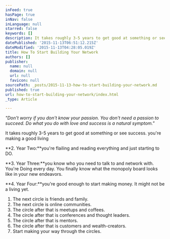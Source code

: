 ```yaml
---
inFeed: true
hasPage: true
inNav: false
inLanguage: null
starred: false
keywords: []
description: It takes roughly 3-5 years to get good at something or see success.
datePublished: '2015-11-13T06:51:12.215Z'
dateModified: '2015-11-13T04:28:05.019Z'
title: How To Start Building Your Network
authors: []
publisher:
  name: null
  domain: null
  url: null
  favicon: null
sourcePath: _posts/2015-11-13-how-to-start-building-your-network.md
published: true
url: how-to-start-building-your-network/index.html
_type: Article

---
```

_"Don't worry if you don't know your passion. You don't need a passion to succeed. Do what you do with love and success is a natural symptom."_

It takes roughly 3-5 years to get good at something or see success. you're making a good living

**2\. Year Two:**you're flailing and reading everything and just starting to DO.

**3\. Year Three:**you know who you need to talk to and network with. You're Doing every day. You finally know what the monopoly board looks like in your new endeavors.

**4\. Year Four:**you're good enough to start making money. It might not be a living yet.

1. The next circle is friends and family.
2. The next circle is online communities.
3. The circle after that is meetups and coffees.
4. The circle after that is conferences and thought leaders.
5. The circle after that is mentors.
6. The circle after that is customers and wealth-creators.
7. Start making your way through the circles.